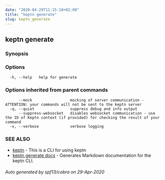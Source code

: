```yaml
---
date: "2020-04-29T11:15:10+02:00"
title: "keptn generate"
slug: keptn_generate
---
```

## keptn generate



### Synopsis



### Options

```
  -h, --help   help for generate
```

### Options inherited from parent commands

```
      --mock                 mocking of server communication - ATTENTION: your commands will not be sent to the keptn server
  -q, --quiet                suppress debug and info output
      --suppress-websocket   disables websocket communication - use the ID of Keptn context (if provided) for checking the result of your command
  -v, --verbose              verbose logging
```

### SEE ALSO

* [keptn](../keptn/)	 - This is a CLI for using keptn
* [keptn generate docs](../keptn_generate_docs/)	 - Generates Markdown documentation for the keptn CLI.

###### Auto generated by spf13/cobra on 29-Apr-2020
